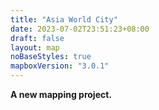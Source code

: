 ```yaml
---
title: "Asia World City"
date: 2023-07-02T23:51:23+08:00
draft: false
layout: map
noBaseStyles: true
mapboxVersion: "3.0.1"
---
```


**A new mapping project.**
